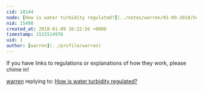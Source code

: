 ```yaml
---
cid: 18144
node: [How is water turbidity regulated?](../notes/warren/01-09-2018/how-is-water-turbidity-regulated)
nid: 15490
created_at: 2018-01-09 16:22:56 +0000
timestamp: 1515514976
uid: 1
author: [warren](../profile/warren)
---
```


If you have links to regulations or explanations of how they work, please chime in!

[warren](../profile/warren) replying to: [How is water turbidity regulated?](../notes/warren/01-09-2018/how-is-water-turbidity-regulated)

